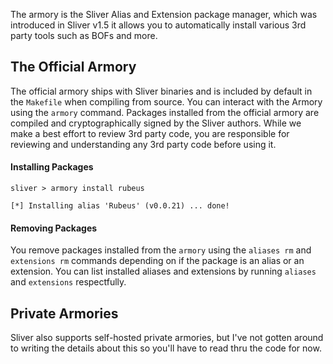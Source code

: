The armory is the Sliver Alias and Extension package manager, which was introduced in Sliver v1.5 it allows you to automatically install various 3rd party tools such as BOFs and more.

## The Official Armory

The official armory ships with Sliver binaries and is included by default in the `Makefile` when compiling from source. You can interact with the Armory using the `armory` command. Packages installed from the official armory are compiled and cryptographically signed by the Sliver authors. While we make a best effort to review 3rd party code, you are responsible for reviewing and understanding any 3rd party code before using it.

#### Installing Packages

```
sliver > armory install rubeus

[*] Installing alias 'Rubeus' (v0.0.21) ... done!
```

#### Removing Packages

You remove packages installed from the `armory` using the `aliases rm` and `extensions rm` commands depending on if the package is an alias or an extension. You can list installed aliases and extensions by running `aliases` and `extensions` respectfully.

## Private Armories

Sliver also supports self-hosted private armories, but I've not gotten around to writing the details about this so you'll have to read thru the code for now.